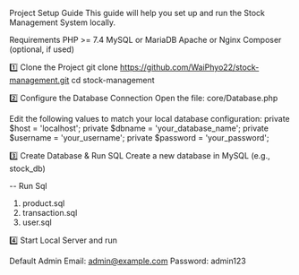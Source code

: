 Project Setup Guide
This guide will help you set up and run the Stock Management System locally.

Requirements
PHP >= 7.4
MySQL or MariaDB
Apache or Nginx
Composer (optional, if used)

1️⃣ Clone the Project
git clone https://github.com/WaiPhyo22/stock-management.git
cd stock-management

2️⃣ Configure the Database Connection
Open the file:
core/Database.php

Edit the following values to match your local database configuration:
private $host = 'localhost';
private $dbname = 'your_database_name';
private $username = 'your_username';
private $password = 'your_password';

3️⃣ Create Database & Run SQL
Create a new database in MySQL (e.g., stock_db)

-- Run Sql
1. product.sql
2. transaction.sql
3. user.sql

4️⃣ Start Local Server and run

Default Admin
Email: admin@example.com
Password: admin123